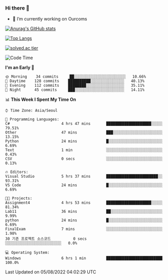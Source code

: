 ### Hi there 👋

- 🔭 I’m currently working on Ourcoms

<!--
**Rhange/Rhange** is a ✨ _special_ ✨ repository because its `README.md` (this file) appears on your GitHub profile.

Here are some ideas to get you started:

- 🌱 I’m currently learning ...
- 👯 I’m looking to collaborate on ...
- 🤔 I’m looking for help with ...
- 💬 Ask me about ...
- 📫 How to reach me: ...
- 😄 Pronouns: ...
- ⚡ Fun fact: ...
-->

[![Anurag's GitHub stats](https://github-readme-stats.vercel.app/api?username=rhange&show_icons=true&theme=gruvbox)](https://github.com/anuraghazra/github-readme-stats)

[![Top Langs](https://github-readme-stats.vercel.app/api/top-langs/?username=rhange&layout=compact&theme=gruvbox)](https://github.com/anuraghazra/github-readme-stats)

[![solved.ac tier](http://mazassumnida.wtf/api/generate_badge?boj=rhange0511)](https://solved.ac/rhange0511)

  <!--START_SECTION:waka-->
![Code Time](http://img.shields.io/badge/Code%20Time-0%20secs-blue)

**I'm an Early 🐤** 

```text
🌞 Morning    34 commits     ██░░░░░░░░░░░░░░░░░░░░░░░   10.66% 
🌆 Daytime    128 commits    ██████████░░░░░░░░░░░░░░░   40.13% 
🌃 Evening    112 commits    ████████░░░░░░░░░░░░░░░░░   35.11% 
🌙 Night      45 commits     ███░░░░░░░░░░░░░░░░░░░░░░   14.11%

```


📊 **This Week I Spent My Time On** 

```text
⌚︎ Time Zone: Asia/Seoul

💬 Programming Languages: 
C#                       4 hrs 47 mins       ████████████████████░░░░░   79.51% 
Other                    47 mins             ███░░░░░░░░░░░░░░░░░░░░░░   13.15% 
Python                   24 mins             █░░░░░░░░░░░░░░░░░░░░░░░░   6.69% 
Text                     1 min               ░░░░░░░░░░░░░░░░░░░░░░░░░   0.43% 
CSV                      0 secs              ░░░░░░░░░░░░░░░░░░░░░░░░░   0.13%

🔥 Editors: 
Visual Studio            5 hrs 37 mins       ███████████████████████░░   93.31% 
VS Code                  24 mins             █░░░░░░░░░░░░░░░░░░░░░░░░   6.69%

🐱‍💻 Projects: 
Assignment4              4 hrs 53 mins       ████████████████████░░░░░   81.34% 
Lab11                    36 mins             ██░░░░░░░░░░░░░░░░░░░░░░░   9.99% 
python                   24 mins             █░░░░░░░░░░░░░░░░░░░░░░░░   6.69% 
FinalExam                7 mins              ░░░░░░░░░░░░░░░░░░░░░░░░░   1.98% 
30 기존 프로젝트 소스코드          0 secs              ░░░░░░░░░░░░░░░░░░░░░░░░░   0.0%

💻 Operating System: 
Windows                  6 hrs 1 min         █████████████████████████   100.0%

```


 Last Updated on 05/08/2022 04:02:29 UTC
<!--END_SECTION:waka-->
